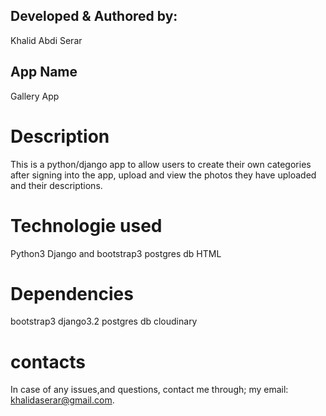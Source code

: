 ## Developed & Authored by:
Khalid Abdi Serar

## App Name
Gallery App

# Description
This is a python/django app to allow users to create their own categories after signing into the app, upload and view the photos they have uploaded and their descriptions.

# Technologie used
Python3 
Django and bootstrap3 
postgres db 
HTML

# Dependencies
bootstrap3 
django3.2 
postgres db 
cloudinary

# contacts
In case of any issues,and questions, contact me through; my email: khalidaserar@gmail.com.

